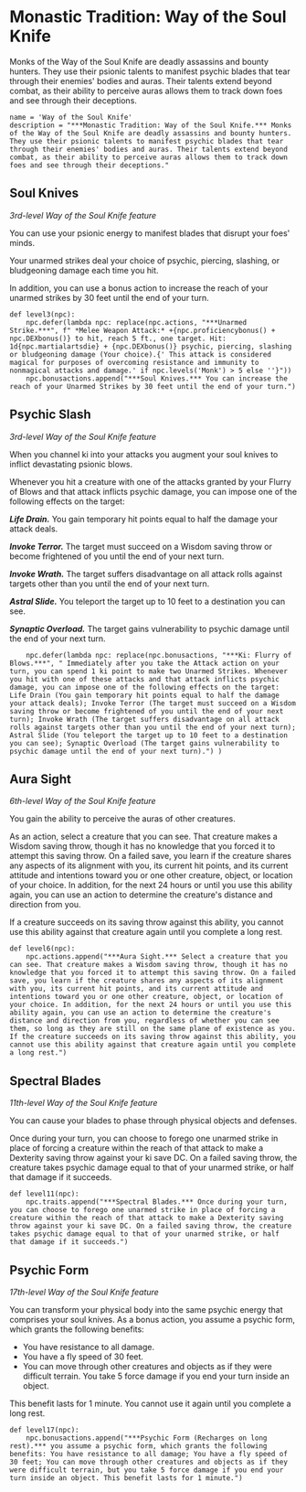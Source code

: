 # Monastic Tradition: Way of the Soul Knife
Monks of the Way of the Soul Knife are deadly assassins and bounty hunters. They use their psionic talents to manifest psychic blades that tear through their enemies' bodies and auras. Their talents extend beyond combat, as their ability to perceive auras allows them to track down foes and see through their deceptions.

```
name = 'Way of the Soul Knife'
description = "***Monastic Tradition: Way of the Soul Knife.*** Monks of the Way of the Soul Knife are deadly assassins and bounty hunters. They use their psionic talents to manifest psychic blades that tear through their enemies' bodies and auras. Their talents extend beyond combat, as their ability to perceive auras allows them to track down foes and see through their deceptions."
```

## Soul Knives
*3rd-level Way of the Soul Knife feature*

You can use your psionic energy to manifest blades that disrupt your foes' minds.

Your unarmed strikes deal your choice of psychic, piercing, slashing, or bludgeoning damage each time you hit.

In addition, you can use a bonus action to increase the reach of your unarmed strikes by 30 feet until the end of your turn.

```
def level3(npc):
    npc.defer(lambda npc: replace(npc.actions, "***Unarmed Strike.***", f" *Melee Weapon Attack:* +{npc.proficiencybonus() + npc.DEXbonus()} to hit, reach 5 ft., one target. Hit: 1d{npc.martialartsdie} + {npc.DEXbonus()} psychic, piercing, slashing or bludgeoning damage (Your choice).{' This attack is considered magical for purposes of overcoming resistance and immunity to nonmagical attacks and damage.' if npc.levels('Monk') > 5 else ''}"))
    npc.bonusactions.append("***Soul Knives.*** You can increase the reach of your Unarmed Strikes by 30 feet until the end of your turn.")
```

## Psychic Slash
*3rd-level Way of the Soul Knife feature*

When you channel ki into your attacks you augment your soul knives to inflict devastating psionic blows.

Whenever you hit a creature with one of the attacks granted by your Flurry of Blows and that attack inflicts psychic damage, you can impose one of the following effects on the target:

***Life Drain.*** You gain temporary hit points equal to half the damage your attack deals.

***Invoke Terror.*** The target must succeed on a Wisdom saving throw or become frightened of you until the end of your next turn.

***Invoke Wrath.*** The target suffers disadvantage on all attack rolls against targets other than you until the end of your next turn.

***Astral Slide.*** You teleport the target up to 10 feet to a destination you can see.

***Synaptic Overload.*** The target gains vulnerability to psychic damage until the end of your next turn.

```
    npc.defer(lambda npc: replace(npc.bonusactions, "***Ki: Flurry of Blows.***", " Immediately after you take the Attack action on your turn, you can spend 1 ki point to make two Unarmed Strikes. Whenever you hit with one of these attacks and that attack inflicts psychic damage, you can impose one of the following effects on the target: Life Drain (You gain temporary hit points equal to half the damage your attack deals); Invoke Terror (The target must succeed on a Wisdom saving throw or become frightened of you until the end of your next turn); Invoke Wrath (The target suffers disadvantage on all attack rolls against targets other than you until the end of your next turn); Astral Slide (You teleport the target up to 10 feet to a destination you can see); Synaptic Overload (The target gains vulnerability to psychic damage until the end of your next turn).") )
```

## Aura Sight
*6th-level Way of the Soul Knife feature*

You gain the ability to perceive the auras of other creatures.

As an action, select a creature that you can see. That creature makes a Wisdom saving throw, though it has no knowledge that you forced it to attempt this saving throw. On a failed save, you learn if the creature shares any aspects of its alignment with you, its current hit points, and its current attitude and intentions toward you or one other creature, object, or location of your choice. In addition, for the next 24 hours or until you use this ability again, you can use an action to determine the creature's distance and direction from you.

If a creature succeeds on its saving throw against this ability, you cannot use this ability against that creature again until you complete a long rest.

```
def level6(npc):
    npc.actions.append("***Aura Sight.*** Select a creature that you can see. That creature makes a Wisdom saving throw, though it has no knowledge that you forced it to attempt this saving throw. On a failed save, you learn if the creature shares any aspects of its alignment with you, its current hit points, and its current attitude and intentions toward you or one other creature, object, or location of your choice. In addition, for the next 24 hours or until you use this ability again, you can use an action to determine the creature's distance and direction from you, regardless of whether you can see them, so long as they are still on the same plane of existence as you. If the creature succeeds on its saving throw against this ability, you cannot use this ability against that creature again until you complete a long rest.")
```

## Spectral Blades
*11th-level Way of the Soul Knife feature*

You can cause your blades to phase through physical objects and defenses.

Once during your turn, you can choose to forego one unarmed strike in place of forcing a creature within the reach of that attack to make a Dexterity saving throw against your ki save DC. On a failed saving throw, the creature takes psychic damage equal to that of your unarmed strike, or half that damage if it succeeds.

```
def level11(npc):
    npc.traits.append("***Spectral Blades.*** Once during your turn, you can choose to forego one unarmed strike in place of forcing a creature within the reach of that attack to make a Dexterity saving throw against your ki save DC. On a failed saving throw, the creature takes psychic damage equal to that of your unarmed strike, or half that damage if it succeeds.")
```

## Psychic Form
*17th-level Way of the Soul Knife feature*

You can transform your physical body into the same psychic energy that comprises your soul knives. As a bonus action, you assume a psychic form, which grants the following benefits:

* You have resistance to all damage.
* You have a fly speed of 30 feet.
* You can move through other creatures and objects as if they were difficult terrain. You take 5 force damage if you end your turn inside an object.

This benefit lasts for 1 minute. You cannot use it again until you complete a long rest.

```
def level17(npc):
    npc.bonusactions.append("***Psychic Form (Recharges on long rest).*** you assume a psychic form, which grants the following benefits: You have resistance to all damage; You have a fly speed of 30 feet; You can move through other creatures and objects as if they were difficult terrain, but you take 5 force damage if you end your turn inside an object. This benefit lasts for 1 minute.")
```
